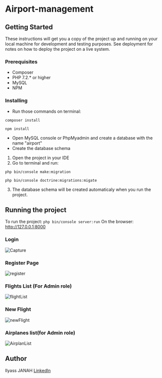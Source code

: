 # Airport-management
## Getting Started
These instructions will get you a copy of the project up and running on your local machine for development and testing purposes. See deployment for notes on how to deploy the project on a live system.

### Prerequisites
* Composer
* PHP 7.2.* or higher
* MySQL
* NPM
### Installing
* Run those commands on terminal:
```
composer install
```
```
npm install
```
* Open MySQL console or PhpMyadmin and create a database with the name "airport"
* Create the database schema
1. Open the project in your IDE
2. Go to terminal and run:
```
php bin/console make:migration
```
```
php bin/console doctrine:migrations:migate
```
3. The database schema will be created automaticaly when you run the project.
## Running the project
To run the project: 
``` php bin/console server:run ``` On the browser: http://127.0.0.1:8000
### Login
![Capture](https://user-images.githubusercontent.com/41878409/71700807-473a5080-2dc6-11ea-88c6-1dd1a0d8c258.PNG)

### Register Page
![register](https://user-images.githubusercontent.com/41878409/71700805-46a1ba00-2dc6-11ea-856c-dd8721048d4a.PNG)

### Flights List (For Admin role)
![flightList](https://user-images.githubusercontent.com/41878409/71700809-473a5080-2dc6-11ea-8d57-ec5f648253a2.PNG)

### New Flight
![newFlight](https://user-images.githubusercontent.com/41878409/71700804-46a1ba00-2dc6-11ea-879f-a4594703000e.PNG)

### Airplanes list(for Admin role)
![AirplanList](https://user-images.githubusercontent.com/41878409/71700806-46a1ba00-2dc6-11ea-88a6-4a36e6b645ed.PNG)
## Author
Ilyass JANAH [LinkedIn](https://www.linkedin.com/in/janah-ilyass-1354a7a0/)
